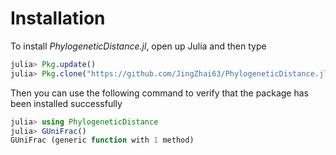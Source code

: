 # Installation

To install _PhylogeneticDistance.jl_, open up Julia and then type

```julia
julia> Pkg.update()
julia> Pkg.clone("https://github.com/JingZhai63/PhylogeneticDistance.jl.git")
```

Then you can use the following command to verify that the package has been installed successfully

```julia
julia> using PhylogeneticDistance
julia> GUniFrac()
GUniFrac (generic function with 1 method)
```
